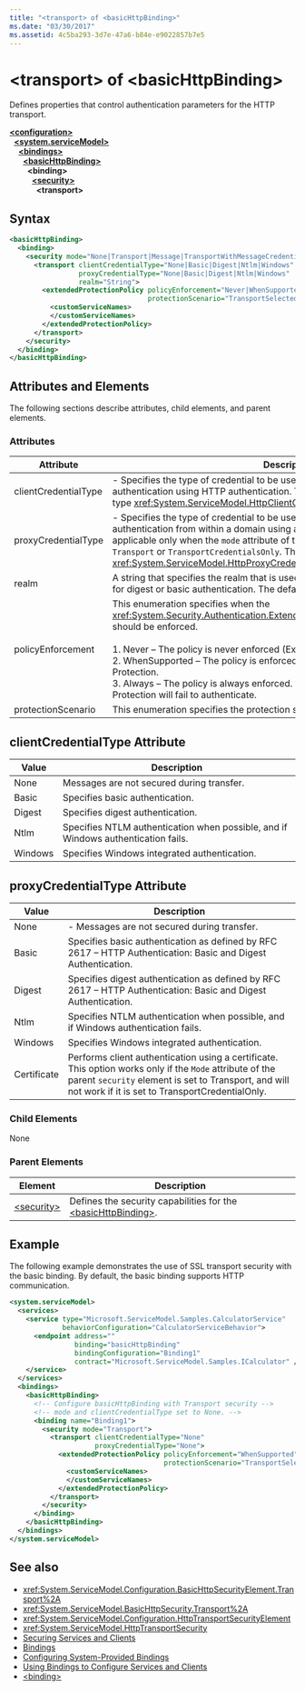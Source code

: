 ```yaml
---
title: "<transport> of <basicHttpBinding>"
ms.date: "03/30/2017"
ms.assetid: 4c5ba293-3d7e-47a6-b84e-e9022857b7e5
---
```

# \<transport> of \<basicHttpBinding>
Defines properties that control authentication parameters for the HTTP transport.  
  
[**\<configuration>**](../configuration-element.md)\
&nbsp;&nbsp;[**\<system.serviceModel>**](system-servicemodel.md)\
&nbsp;&nbsp;&nbsp;&nbsp;[**\<bindings>**](bindings.md)\
&nbsp;&nbsp;&nbsp;&nbsp;&nbsp;&nbsp;[**\<basicHttpBinding>**](basichttpbinding.md)\
&nbsp;&nbsp;&nbsp;&nbsp;&nbsp;&nbsp;&nbsp;&nbsp;**\<binding>**\
&nbsp;&nbsp;&nbsp;&nbsp;&nbsp;&nbsp;&nbsp;&nbsp;&nbsp;&nbsp;[**\<security>**](security-of-basichttpbinding.md)\
&nbsp;&nbsp;&nbsp;&nbsp;&nbsp;&nbsp;&nbsp;&nbsp;&nbsp;&nbsp;&nbsp;&nbsp;**\<transport>**  
  
## Syntax  
  
```xml  
<basicHttpBinding>
  <binding>
    <security mode="None|Transport|Message|TransportWithMessageCredential|TransportCredentialOnly">
      <transport clientCredentialType="None|Basic|Digest|Ntlm|Windows"
                 proxyCredentialType="None|Basic|Digest|Ntlm|Windows"
                 realm="String">
        <extendedProtectionPolicy policyEnforcement="Never|WhenSupported|Always"
                                  protectionScenario="TransportSelected|TrustedProxy">
          <customServiceNames>
          </customServiceNames>
        </extendedProtectionPolicy>
      </transport>
    </security>
  </binding>
</basicHttpBinding>
```  
  
## Attributes and Elements  
 The following sections describe attributes, child elements, and parent elements.  
  
### Attributes  
  
|Attribute|Description|  
|---------------|-----------------|  
|clientCredentialType|-   Specifies the type of credential to be used when performing client authentication using HTTP authentication.  The default is `None`. This attribute is of type <xref:System.ServiceModel.HttpClientCredentialType>.|  
|proxyCredentialType|-   Specifies the type of credential to be used when performing client authentication from within a domain using a proxy over HTTP. This attribute is applicable only when the `mode` attribute of the parent `security` element is `Transport` or `TransportCredentialsOnly`. This attribute is of type <xref:System.ServiceModel.HttpProxyCredentialType>.|  
|realm|A string that specifies the realm that is used by the HTTP authentication scheme for digest or basic authentication. The default is an empty string.|  
|policyEnforcement|This enumeration specifies when the <xref:System.Security.Authentication.ExtendedProtection.ExtendedProtectionPolicy> should be enforced.<br /><br /> 1.  Never – The policy is never enforced (Extended Protection is disabled).<br />2.  WhenSupported – The policy is enforced only if the client supports Extended Protection.<br />3.  Always – The policy is always enforced. Clients which don’t support Extended Protection will fail to authenticate.|  
|protectionScenario|This enumeration specifies the protection scenario enforced by the policy.|  
  
## clientCredentialType Attribute  
  
|Value|Description|  
|-----------|-----------------|  
|None|Messages are not secured during transfer.|  
|Basic|Specifies basic authentication.|  
|Digest|Specifies digest authentication.|  
|Ntlm|Specifies NTLM authentication when possible, and if Windows authentication fails.|  
|Windows|Specifies Windows integrated authentication.|  
  
## proxyCredentialType Attribute  
  
|Value|Description|  
|-----------|-----------------|  
|None|-   Messages are not secured during transfer.|  
|Basic|Specifies basic authentication as defined by RFC 2617 – HTTP Authentication: Basic and Digest Authentication.|  
|Digest|Specifies digest authentication as defined by RFC 2617 – HTTP Authentication: Basic and Digest Authentication.|  
|Ntlm|Specifies NTLM authentication when possible, and if Windows authentication fails.|  
|Windows|Specifies Windows integrated authentication.|  
|Certificate|Performs client authentication using a certificate. This option works only if the `Mode` attribute of the parent `security` element is set to Transport, and will not work if it is set to TransportCredentialOnly.|  
  
### Child Elements  
 None  
  
### Parent Elements  
  
|Element|Description|  
|-------------|-----------------|  
|[\<security>](security-of-basichttpbinding.md)|Defines the security capabilities for the [\<basicHttpBinding>](basichttpbinding.md).|  
  
## Example  
 The following example demonstrates the use of SSL transport security with the basic binding. By default, the basic binding supports HTTP communication.  
  
```xml  
<system.serviceModel>
  <services>
    <service type="Microsoft.ServiceModel.Samples.CalculatorService"
             behaviorConfiguration="CalculatorServiceBehavior">
      <endpoint address=""
                binding="basicHttpBinding"
                bindingConfiguration="Binding1"
                contract="Microsoft.ServiceModel.Samples.ICalculator" />
    </service>
  </services>
  <bindings>
    <basicHttpBinding>
      <!-- Configure basicHttpBinding with Transport security -->
      <!-- mode and clientCredentialType set to None. -->
      <binding name="Binding1">
        <security mode="Transport">
          <transport clientCredentialType="None"
                     proxyCredentialType="None">
            <extendedProtectionPolicy policyEnforcement="WhenSupported"
                                      protectionScenario="TransportSelected">
              <customServiceNames>
              </customServiceNames>
            </extendedProtectionPolicy>
          </transport>
        </security>
      </binding>
    </basicHttpBinding>
  </bindings>
</system.serviceModel>
```  
  
## See also

- <xref:System.ServiceModel.Configuration.BasicHttpSecurityElement.Transport%2A>
- <xref:System.ServiceModel.BasicHttpSecurity.Transport%2A>
- <xref:System.ServiceModel.Configuration.HttpTransportSecurityElement>
- <xref:System.ServiceModel.HttpTransportSecurity>
- [Securing Services and Clients](../../../wcf/feature-details/securing-services-and-clients.md)
- [Bindings](../../../wcf/bindings.md)
- [Configuring System-Provided Bindings](../../../wcf/feature-details/configuring-system-provided-bindings.md)
- [Using Bindings to Configure Services and Clients](../../../wcf/using-bindings-to-configure-services-and-clients.md)
- [\<binding>](bindings.md)
